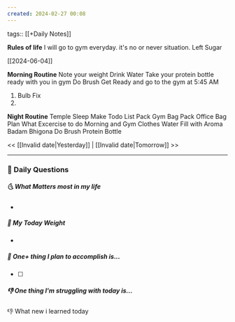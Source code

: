```yaml
---
created: 2024-02-27 00:08
---
```

tags:: [[+Daily Notes]]

**Rules of life**
I will go to gym everyday. it's no or never situation.
Left Sugar

[[2024-06-04]]

**Morning Routine**
Note your weight
Drink Water
Take your protein bottle ready with you in gym
Do Brush
Get Ready and go to the gym at 5:45 AM

1. Bulb Fix
2. 

**Night Routine**
Temple Sleep
Make Todo List
Pack Gym Bag
Pack Office Bag
Plan What Excercise to do
Morning and Gym Clothes
Water Fill with Aroma
Badam Bhigona
Do Brush
Protein Bottle


<< [[Invalid date|Yesterday]] | [[Invalid date|Tomorrow]] >>

---
### 📅 Daily Questions
##### 🌜 What Matters most in my life
- 

##### 🙌 My Today Weight
- 

##### 🚀 One+ thing I plan to accomplish is...
- [ ] 

##### 👎 One thing I'm struggling with today is...


👎 What new i learned today
